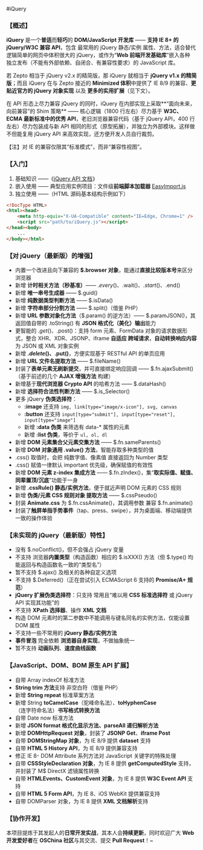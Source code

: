 #iQuery

### 【概述】

**iQuery** 是一个**普适**而**轻巧**的 **DOM/JavaScript 开发库** —— **支持 IE 8+ 的 jQuery/W3C 兼容 API**，包含 最常用的 jQuery 静态/实例 属性、方法，适合替代逻辑简单的网页中体积很大的 jQuery，或作为“**Web 前端开发基础库**”嵌入各种 独立发布（不能有外部依赖、自闭合、有兼容性要求）的 JavaScript 库。

若 Zepto 相当于 jQuery v2.x 的精简版，那 iQuery 就相当于 **jQuery v1.x 的精简版**；而且 iQuery 在与 Zepto 接近的 **Minimized 体积**中提供了 IE 8/9 的兼容、**更贴近官方的 jQuery 对象实现** 以及 **更多的实用扩展**（见下文）。

在 API 形态上尽力兼容 jQuery 的同时，iQuery 在内部实现上采取**“面向未来，向前兼容”的 Shim 策略** —— 核心逻辑（1800 行左右）尽力基于 **W3C、ECMA 最新标准中的优秀 API**，老旧浏览器兼容代码（基于 jQuery API，400 行左右）尽力包装成与新 API 相同的形式（原型拓展），并独立为外部模块。这样做不但能复用 jQuery API 来高效实现，还方便开发人员自行裁剪。

【注】对 IE 的兼容仅限其“标准模式”，而非“兼容性视图”。

### 【入门】

1. 基础知识 ——《[jQuery API 文档](http://www.jquery123.com/api/)》
2. 嵌入使用 —— 典型应用实例项目：文件级**前端脚本加载器** [EasyImport.js](http://git.oschina.net/Tech_Query/EasyImport.js)
3. 独立使用 ——（HTML 源码基本结构示例如下）

```html
<!DocType HTML>
<html><head>
    <meta http-equiv="X-UA-Compatible" content="IE=Edge, Chrome=1" />
    <script src="path/to/iQuery.js"></script>
</head><body>
    ...
</body></html>
```

### 【对 jQuery（最新版）的增强】
 - 内置一个改进且向下兼容的 **$.browser 对象**，能通过**直接比较版本号**来区分浏览器
 - 新增 **计时相关方法（秒基准）**—— $.every()、$.wait()、$.start()、$.end()
 - 新增 **唯一串号生成器** —— $.guid()
 - 新增 **纯数据类型判断方法** —— $.isData()
 - 新增 **字符串部分分割方法** —— $.split()（借鉴 PHP）
 - 新增 **URL 参数对象化方法**（$.param() 的逆方法）—— $.paramJSON()，其返回值自带的 .toString() 有 **JSON 格式化（美化）输出**能力
 - 更智能的 $.get()、$.post()：支持 form 元素、FormData 对象的请求数据形式，整合 XHR、XDR、JSONP、iframe **自适应 跨域请求**，**自动转换响应内容**为 JSON 或 XML 对象实例
 - 新增 **$.delete()、$.put()**，方便实现基于 RESTful API 的单页应用
 - 新增 **URL 文件名提取方法** —— $.fileName()
 - 封装了**表单元素无刷新提交**，并可直接绑定响应回调 —— $.fn.ajaxSubmit()（基于前述的几个 **AJAX 增强方法** 构建）
 - 新增基于**现代浏览器 Crypto API** 的哈希方法 —— $.dataHash()
 - 新增 **选择符合法性判断方法** —— $.is_Selector()
 - 更多 jQuery **伪类选择符**：
   - **:image** 还支持 `img, link[type="image/x-icon"], svg, canvas`
   - **:button** 还支持 `input[type="submit"], input[type="reset"], input[type="image"]`
   - 新增 **:data 伪类** 来筛选有 data-* 属性的元素
   - 新增 **:list 伪类**，等价于 `ul, ol, dl`
 - 新增 **DOM 元素集合父元素交集方法** —— $.fn.sameParents()
 - 新增 **DOM 对象通用 .value() 方法**，智能存取多种类型的值
 - .css() 取值时，会把 纯数字值、像素值 直接返回为 Number 类型
 - .css() 赋值一律默认 important 优先级，确保赋值的有效性
 - 新增 **DOM 元素 z-index 集成方法** —— $.fn.zIndex()，集“**取实际值、赋值、同辈置顶/沉底**”功能于一身
 - 新增 **.cssRule() 静态/实例方法**，便于就近声明 DOM 元素的 CSS 规则
 - 新增 **伪类/元素 CSS 规则对象 提取方法** —— $.cssPseudo()
 - 封装 **Animate.css** 为 $.fn.cssAnimate()，其调用参数 兼容 $.fn.animate()
 - 封装了**触屏单指手势事件**（tap、press、swipe），并为桌面端、移动端提供一致的操作体验

### 【未实现的 jQuery（最新版）特性】
 - 没有 $.noConflict()，但不会强占 jQuery 变量
 - 不支持 浏览器**内置类型**（构造函数）相应的 $.isXXX() 方法（但 $.type() 均能返回与构造函数名一致的“类型名”）
 - 暂不支持 $.ajax() 及相关的各种自定义选项
 - 不支持 $.Deferred()（正在尝试引入 ECMAScript 6 支持的 **Promise/A+ 规范**）
 - **jQuery 扩展伪类选择符**：只支持 常用且“难以用 **CSS 标准选择符** 或 jQuery API 实现其功能”的
 - 不支持 **XPath 选择器**、操作 **XML 文档**
 - 构造 DOM 元素时的第二参数中不能调用与键名同名的实例方法，仅能设置 DOM 属性
 - 不支持一些不常用的 **jQuery 静态/实例方法**
 - **事件冒泡** 完全依赖 **浏览器自身实现**，不做抽象统一
 - 暂不支持 **动画队列**、**速度曲线函数**

### 【JavaScript、DOM、BOM 原生 API 扩展】
 - 自带 Array indexOf 标准方法
 - **String trim 方法**支持 非空白符（借鉴 PHP）
 - 新增 **String repeat** 标准草案方法
 - 新增 String **toCamelCase**（驼峰命名法）、**toHyphenCase**（连字符命名法）**书写格式转换方法**
 - 自带 Date now 标准方法
 - 新增 **JSON format 格式化显示方法、parseAll 递归解析方法**
 - 新增 **DOMHttpRequest 对象**，封装了 **JSONP Get**、**iframe Post**
 - 自带 **DOMStringMap 对象**，为 IE 8/9 提供 **dataset** 支持
 - 自带 **HTML 5 History API**，为 IE 8/9 提供兼容支持
 - 修正 IE 8- DOM Attribute 系列方法对 JavaScript 关键字的特殊处理
 - 自带 **CSSStyleDeclaration 对象**，为 IE 8 提供 **getComputedStyle** 支持，并封装了 M$ DirectX 滤镜属性转换
 - 自带 **HTMLEvents、CustomEvent 对象**，为 IE 8 提供 **W3C Event API** 支持
 - 自带 **HTML 5 Form API**，为 IE 8、iOS WebKit 提供兼容支持
 - 自带 DOMParser 对象，为 IE 8 提供 **XML 文档解析**支持

### 【协作开发】

本项目提炼于其发起人的**日常开发实战**，其本人会**持续更新**，同时欢迎广大 **Web 开发爱好者**在 **OSChina 社区**与其交流、提交 **Pull Request**！~